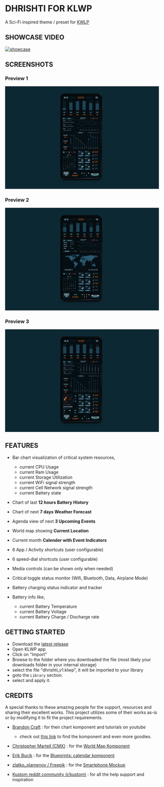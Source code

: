 # DHRISHTI FOR KLWP

A Sci-Fi inspired theme / preset for [KWLP](https://play.google.com/store/apps/details?id=org.kustom.wallpaper)

## SHOWCASE VIDEO
[![showcase](https://i9.ytimg.com/vi_webp/_TYY8rvtB2g/mqdefault.webp?v=64c3a4e9&sqp=CJShjacG&rs=AOn4CLC0jKAnz8oheTw3mQuPsBjDC7ax1w)](https://youtu.be/_TYY8rvtB2g)

## SCREENSHOTS

### Preview 1
![Preview 1](images/preview-1.jpg)

### Preview 2
![Preview 2](images/preview-2.jpg)

### Preview 3
![Preview 3](images/preview-3.jpg)

## FEATURES

- Bar chart visualization of critical system resources,

    - current CPU Usage
    - current Ram Usage
    - current Storage Utilization
    - current WiFi signal strength
    - current Cell Network signal strength
    - current Battery state

- Chart of last **12 hours Battery History**

- Chart of next **7 days Weather Forecast**

- Agenda view of next **3 Upcoming Events**

- World map showing **Current Location**

- Current month **Calender with Event Indicators**

- 6 App / Activity shortcuts (user configurable)

- 6 speed-dial shortcuts (user configurable)

- Media controls (can be shown only when needed)

- Critical toggle status monitor (Wifi, Bluetooth, Data, Airplane Mode)

- Battery charging status indicator and tracker

- Battery info like,

    - current Battery Temperature
    - current Battery Voltage
    - current Battery Charge / Discharge rate

## GETTING STARTED

- Download the [latest release](https://github.com/nfragment/dhrishti-for-klwp/releases/download/v1/dhrishti_v1.klwp)
- Open KLWP app
- Click on "Import"
- Browse to the folder where you downloaded the file (most likely your downloads folder in your internal storage)
- select the file "dhrishti_v1.klwp", it will be imported to your library
- goto the `Library` section.
- select and apply it.

## CREDITS

A special thanks to these amazing people for the support, resources and sharing their excellent works. This project utilizes some of their works as-is or by modifying it to fit the project requirements.

- [Brandon Craft](https://www.bcraftmath.com/meetcraftmath.html) : for their chart komponent and tutorials on youtube
    - check out [this link](https://www.bcraftmath.com/klwp.html) to find the komponent and even more goodies.
    
- [Christopher Martell (CMX)](https://www.reddit.com/user/ChristopherMartellX) : for the [World Map Komponent](https://www.reddit.com/r/kustom/comments/c81jzv/cmx_old_school_world_map_komponent)

- [Erik Bucik](https://klwp.erikbucik.com/komponents#h.s_t1QmMldYLCAb) : for the [Blueprints: calendar komponent](https://play.google.com/store/apps/details?id=eb.kustom.blueprints)

- [zlatko_plamenov / Freepik](https://www.freepik.com/author/zlatko-plamenov) : for the [Smartphone Mockup](https://www.freepik.com/free-psd/smartphone-mock-up-isolated_4075388.htm)

- [Kustom reddit community (r/kustom)](https://reddit.com/r/kustom) : for all the help support and inspiration
